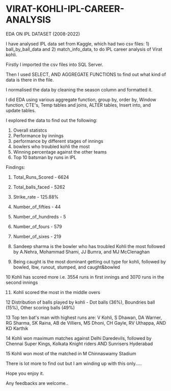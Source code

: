 # VIRAT-KOHLI-IPL-CAREER-ANALYSIS
EDA ON IPL DATASET (2008-2022)

I have analysed IPL data set from Kaggle, which had two csv files: 1) ball_by_ball_data and 2) match_info_data, to do IPL career analysis of Virat kohli.

Firstly I imported the csv files into SQL Server.

Then I used SELECT, AND AGGREGATE FUNCTIONS to find out what kind of data is there in the file.

I normalised the data by cleaning the season column and formatted it.

I did EDA using various aggregate function, group by, order by, Window function, CTE's, Temp tables and joins, ALTER tables, Insert into, and update tables.

I explored the data to find out the following:

1. Overall statistcs
2. Performance by innings
3. performance by different stages of innings
4. bowlers who troubled kohli the most
5. Winning percentage against the other teams
6. Top 10 batsman by runs in IPL

Findings:

1. Total_Runs_Scored  -  6624

2. Total_balls_faced - 5262

3. Strike_rate - 125.88%

4. Number_of_fifties - 44

5. Number_of_hundreds - 5

6. Number_of_fours - 579

7. Number_of_sixes - 219

8. Sandeep sharma is the bowler who has troubled Kohli the most followed by A.Nehra, Mohammad Shami, JJ Bumra, and MJ McClenaghan

9. Being caught is the most dominant getting out type for kohli, followed by bowled, lbw, runout, stumped, and caught&bowled

10 Kohli has scored more i.e. 3554 runs in first innings and 3070 runs in the second innings

11. Kohli scored the most in the middle overs

12 Distribution of balls played by kohli - Dot balls (36%), Boundries ball (15%), Other scoring balls (49%)

13 Top ten bat's man with highest runs are: V Kohli, S Dhawan, DA Warner, RG Sharma, SK Raina, AB de Villiers, MS Dhoni, CH Gayle, RV Uthappa, AND KD Karthik

14 Kohli won maximum matches against Delhi Daredevils, followed by Chennai Super Kings, Kolkata Knight riders AND Sunrisers Hyderabad

15 Kohli won most of the matched in M Chinnaswamy Stadium


There is lot more to find out but I am winding up with this only.....

Hope you enjoy it.

Any feedbacks are welcome..
